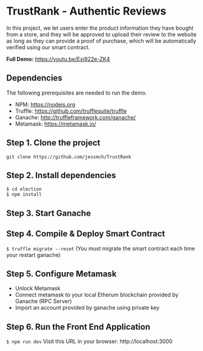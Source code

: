 
# TrustRank - Authentic Reviews
In this project, we let users enter the product information they have bought from a store, and they will be approved to upload their review to the website as long as they can provide a proof of purchase, which will be automatically verified using our smart contract.

**Full Demo:**
https://youtu.be/Exi922e-ZK4

## Dependencies
The following prerequisites are needed to run the demo.
- NPM: https://nodejs.org
- Truffle: https://github.com/trufflesuite/truffle
- Ganache: http://truffleframework.com/ganache/
- Metamask: https://metamask.io/


## Step 1. Clone the project
`git clone https://github.com/jessmch/TrustRank`

## Step 2. Install dependencies
```
$ cd election
$ npm install
```
## Step 3. Start Ganache

## Step 4. Compile & Deploy Smart Contract
`$ truffle migrate --reset`
(You must migrate the smart contract each time your restart ganache)

## Step 5. Configure Metamask
- Unlock Metamask
- Connect metamask to your local Etherum blockchain provided by Ganache (RPC Server)
- Import an account provided by ganache using private key

## Step 6. Run the Front End Application
`$ npm run dev`
Visit this URL in your browser: http://localhost:3000

